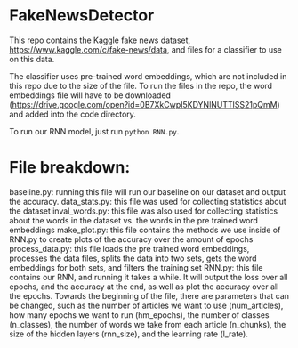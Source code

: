 # FakeNewsDetector
This repo contains the Kaggle fake news dataset, https://www.kaggle.com/c/fake-news/data, and files for a classifier to use on this data.

The classifier uses pre-trained word embeddings, which are not included in this repo due to the size of the file. To run the files in the repo, the word embeddings file will have to be downloaded (https://drive.google.com/open?id=0B7XkCwpI5KDYNlNUTTlSS21pQmM) and added into the code directory. 

To run our RNN model, just run `python RNN.py`.

# File breakdown:
baseline.py: running this file will run our baseline on our dataset and output the accuracy.
data_stats.py: this file was used for collecting statistics about the dataset
inval_words.py: this file was also used for collecting statistics about the words in the dataset vs. the words in the pre trained word embeddings
make_plot.py: this file contains the methods we use inside of RNN.py to create plots of the accuracy over the amount of epochs
process_data.py: this file loads the pre trained word embeddings, processes the data files, splits the data into two sets, gets the word embeddings for both sets, and filters the training set
RNN.py: this file contains our RNN, and running it takes a while. It will output the loss over all epochs, and the accuracy at the end, as well as plot the accuracy over all the epochs. Towards the beginning of the file, there are parameters that can be changed, such as the number of articles we want to use (num_articles), how many epochs we want to run (hm_epochs), the number of classes (n_classes), the number of words we take from each article (n_chunks), the size of the hidden layers (rnn_size), and the learning rate (l_rate). 